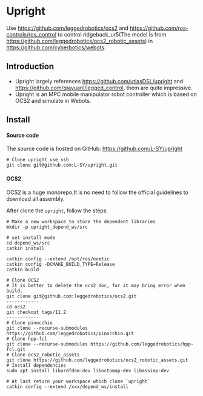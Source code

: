# Upright

Use https://github.com/leggedrobotics/ocs2 and https://github.com/ros-controls/ros_control to control ridgeback_ur5(The model is from https://github.com/leggedrobotics/ocs2_robotic_assets) in https://github.com/cyberbotics/webots.

## Introduction

- Upright largely references https://github.com/utiasDSL/upright and https://github.com/qiayuanl/legged_control, them are quite impressive.
- Upright is an MPC mobile manipulator robot controller which is based on OCS2 and simulate in Webots.

## Install

#### Source code

The source code is hosted on GitHub: https://github.com/L-SY/upright

```
# Clone upright use ssh
git clone git@github.com:L-SY/upright.git
```



#### OCS2

OCS2 is a huge monorepo,It is no need to follow the official guidelines to download all assembly.

After clone the `upright`, follow the steps:

```
# Make a new workspace to store the dependent libraries
mkdir -p upright_depend_ws/src

# set install mode
cd depend_ws/src
catkin install

catkin config --extend /opt/ros/noetic
catkin config -DCMAKE_BUILD_TYPE=Release
catkin build

# Clone OCS2 
# It is better to delete the ocs2_doc, for it may bring error when build.
git clone git@github.com:leggedrobotics/ocs2.git
------------
cd ocs2
git checkout tags/11.2
------------
# Clone pinocchio
git clone --recurse-submodules https://github.com/leggedrobotics/pinocchio.git
# Clone hpp-fcl
git clone --recurse-submodules https://github.com/leggedrobotics/hpp-fcl.git
# Clone ocs2_robotic_assets
git clone https://github.com/leggedrobotics/ocs2_robotic_assets.git
# Install dependencies
sudo apt install liburdfdom-dev liboctomap-dev libassimp-dev

# At last return your workspace which clone `upright`
catkin config --extend /xxx/depend_ws/install
```